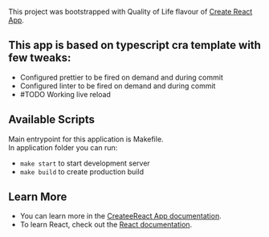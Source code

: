 This project was bootstrapped with Quality of Life flavour of [Create React App](https://github.com/facebook/create-react-app).

## This app is based on typescript cra template with few tweaks:
- Configured prettier to be fired on demand and during commit
- Configured linter to be fired on demand and during commit
- \#TODO Working live reload 

## Available Scripts
Main entrypoint for this application is Makefile.<br> 
In application folder you can run: 
- `make start` to start development server
- `make build` to create production build 

## Learn More
- You can learn more in the [CreateeReact App documentation](https://facebook.github.io/create-react-app/docs/getting-started).
- To learn React, check out the [React documentation](https://reactjs.org/).
